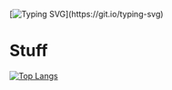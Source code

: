 [![Typing SVG](https://readme-typing-svg.demolab.com/?lines=Get+a+life...)](https://git.io/typing-svg)
# Stuff
[![Top Langs](https://github-readme-stats.vercel.app/api/top-langs/?username=NemGame&layout=compact&title_color=757575&border_color=6c0000&text_color=000000&bg_color=050505)](https://github.com/anuraghazra/github-readme-stats)
